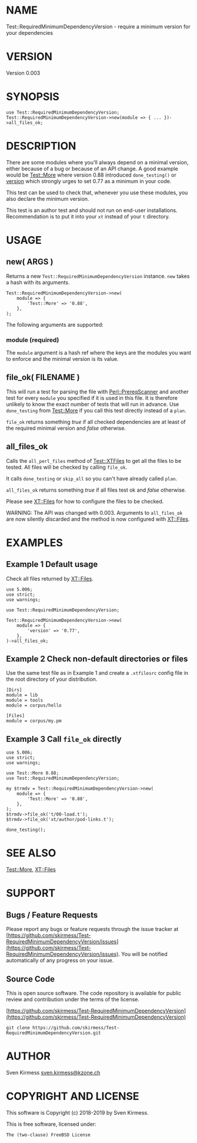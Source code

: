 # NAME

Test::RequiredMinimumDependencyVersion - require a minimum version for your dependencies

# VERSION

Version 0.003

# SYNOPSIS

    use Test::RequiredMinimumDependencyVersion;
    Test::RequiredMinimumDependencyVersion->new(module => { ... })->all_files_ok;

# DESCRIPTION

There are some modules where you'll always depend on a minimal version,
either because of a bug or because of an API change. A good example would be
[Test::More](https://metacpan.org/pod/Test::More) where version 0.88 introduced `done_testing()` or
[version](https://metacpan.org/pod/version) which strongly urges to set 0.77 as a minimum in your code.

This test can be used to check that, whenever you use these modules, you also
declare the minimum version.

This test is an author test and should not run on end-user installations.
Recommendation is to put it into your `xt` instead of your `t` directory.

# USAGE

## new( ARGS )

Returns a new `Test::RequiredMinimumDependencyVersion` instance. `new`
takes a hash with its arguments.

    Test::RequiredMinimumDependencyVersion->new(
        module => {
            'Test::More' => '0.88',
        },
    );

The following arguments are supported:

### module (required)

The `module` argument is a hash ref where the keys are the modules you want
to enforce and the minimal version is its value.

## file\_ok( FILENAME )

This will run a test for parsing the file with
[Perl::PrereqScanner](https://metacpan.org/pod/Perl::PrereqScanner) and another test for every
`module` you specified if it is used in this file. It is therefore unlikely
to know the exact number of tests that will run in advance. Use
`done_testing` from [Test::More](https://metacpan.org/pod/Test::More) if you call this test directly
instead of a `plan`.

`file_ok` returns something _true_ if all checked dependencies are at least
of the required minimal version and _false_ otherwise.

## all\_files\_ok

Calls the `all_perl_files` method of [Test::XTFiles](https://metacpan.org/pod/Test::XTFiles) to get all the files to
be tested. All files will be checked by calling `file_ok`.

It calls `done_testing` or `skip_all` so you can't have already called
`plan`.

`all_files_ok` returns something _true_ if all files test ok and _false_
otherwise.

Please see [XT::Files](https://metacpan.org/pod/XT::Files) for how to configure the files to be checked.

WARNING: The API was changed with 0.003. Arguments to `all_files_ok`
are now silently discarded and the method is now configured with
[XT::Files](https://metacpan.org/pod/XT::Files).

# EXAMPLES

## Example 1 Default usage

Check all files returned by [XT::Files](https://metacpan.org/pod/XT::Files).

    use 5.006;
    use strict;
    use warnings;

    use Test::RequiredMinimumDependencyVersion;

    Test::RequiredMinimumDependencyVersion->new(
        module => {
            'version' => '0.77',
        },
    )->all_files_ok;

## Example 2 Check non-default directories or files

Use the same test file as in Example 1 and create a `.xtfilesrc` config
file in the root directory of your distribution.

    [Dirs]
    module = lib
    module = tools
    module = corpus/hello

    [Files]
    module = corpus/my.pm

## Example 3 Call `file_ok` directly

    use 5.006;
    use strict;
    use warnings;

    use Test::More 0.88;
    use Test::RequiredMinimumDependencyVersion;

    my $trmdv = Test::RequiredMinimumDependencyVersion->new(
        module => {
            'Test::More' => '0.88',
        },
    );
    $trmdv->file_ok('t/00-load.t');
    $trmdv->file_ok('xt/author/pod-links.t');

    done_testing();

# SEE ALSO

[Test::More](https://metacpan.org/pod/Test::More), [XT::Files](https://metacpan.org/pod/XT::Files)

# SUPPORT

## Bugs / Feature Requests

Please report any bugs or feature requests through the issue tracker
at [https://github.com/skirmess/Test-RequiredMinimumDependencyVersion/issues](https://github.com/skirmess/Test-RequiredMinimumDependencyVersion/issues).
You will be notified automatically of any progress on your issue.

## Source Code

This is open source software. The code repository is available for
public review and contribution under the terms of the license.

[https://github.com/skirmess/Test-RequiredMinimumDependencyVersion](https://github.com/skirmess/Test-RequiredMinimumDependencyVersion)

    git clone https://github.com/skirmess/Test-RequiredMinimumDependencyVersion.git

# AUTHOR

Sven Kirmess <sven.kirmess@kzone.ch>

# COPYRIGHT AND LICENSE

This software is Copyright (c) 2018-2019 by Sven Kirmess.

This is free software, licensed under:

    The (two-clause) FreeBSD License
